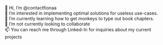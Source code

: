 👋 Hi, I’m @contactfionaa\
👀 I’m interested in implementing optimal solutions for useless use-cases.\
🌱 I’m currently learning how to get monkeys to type out book chapters.\
💞️ I’m not currently looking to collaborate\
📫 You can reach me through Linked-In for inquiries about my current projects

<!---
contactfionaa/contactfionaa is a ✨ special ✨ repository because its `README.md` (this file) appears on your GitHub profile.
You can click the Preview link to take a look at your changes.
--->
